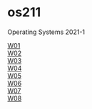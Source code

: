 # os211
Operating Systems 2021-1 

[W01](https://github.com/aladster/os211/blob/master/w01.md)<br>
[W02](https://github.com/aladster/os211/blob/master/w02.md)<br>
[W03](https://github.com/aladster/os211/blob/master/w03.md)<br>
[W04](https://github.com/aladster/os211/blob/master/w04.md)<br>
[W05](https://github.com/aladster/os211/blob/master/w05.md)<br>
[W06](https://github.com/aladster/os211/blob/master/w06.md)<br>
[W07](https://github.com/aladster/os211/blob/master/w07.md)<br>
[W08](https://github.com/aladster/os211/blob/master/w08.md)<br>
